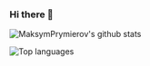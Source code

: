 ### Hi there 👋

![MaksymPrymierov's github stats](https://github-readme-stats.vercel.app/api?username=MaksymPrymierov&show_icons=true&theme=tokyonight)

![Top languages](https://github-readme-stats.vercel.app/api?username=anuraghazra&show_icons=true&theme=transparent)
